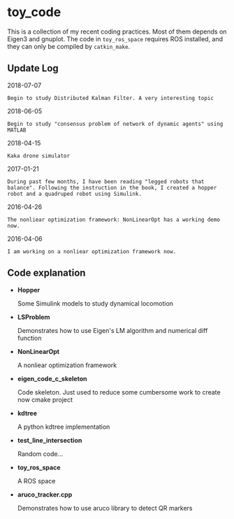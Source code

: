 # toy_code

This is a collection of my recent coding practices. Most of them depends on Eigen3 and gnuplot. The code in `toy_ros_space` requires ROS installed, and they can only be compiled by `catkin_make`.

## Update Log 

2018-07-07

    Begin to study Distributed Kalman Filter. A very interesting topic

2018-06-05 

    Begin to study "consensus problem of network of dynamic agents" using MATLAB

2018-04-15
  
    Kaka drone simulator


2017-01-21

    During past few months, I have been reading "legged robots that balance". Following the instruction in the book, I created a hopper robot and a quadruped robot using Simulink.

2016-04-26

    The nonliear optimization framework: NonLinearOpt has a working demo now. 
    
2016-04-06

    I am working on a nonliear optimization framework now. 

## Code explanation

* **Hopper**
    
    Some Simulink models to study dynamical locomotion
    
* **LSProblem**
    
    Demonstrates how to use Eigen's LM algorithm and numerical diff function  

* **NonLinearOpt**
  
    A nonliear optimization framework

* **eigen\_code\_c\_skeleton**
  
  Code skeleton. Just used to reduce some cumbersome work to create now cmake project

* **kdtree**
  
  A python kdtree implementation

* **test\_line\_intersection**
  
  Random code...

* **toy\_ros\_space**
  
  A ROS space

* **aruco\_tracker.cpp**

    Demonstrates how to use aruco library to detect QR markers
    
